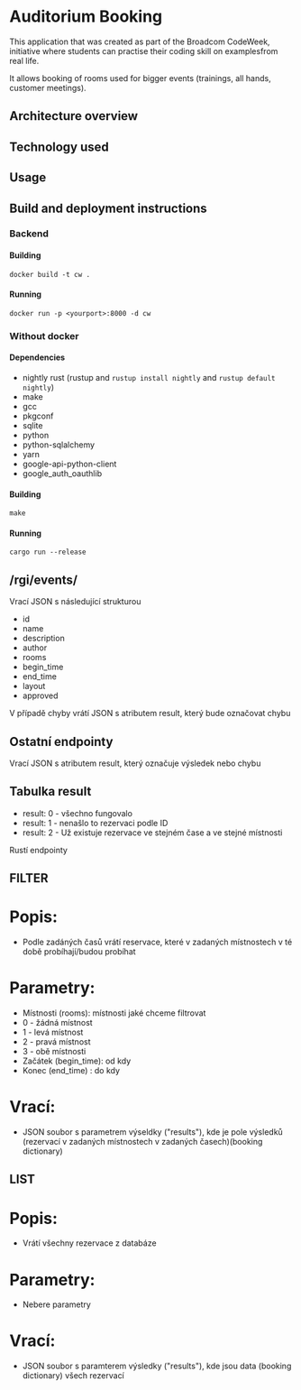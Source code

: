# Auditorium Booking

This application that was created as part of the Broadcom CodeWeek, initiative where students can practise their coding skill on  examplesfrom real life.

It allows booking of rooms used for bigger events (trainings, all hands, customer meetings).

## Architecture overview

## Technology used

## Usage

## Build and deployment instructions

### Backend

#### Building
```shell
docker build -t cw .
```
#### Running
```shell
docker run -p <yourport>:8000 -d cw
```
### Without docker

#### Dependencies
+ nightly rust (rustup and `rustup install nightly` and `rustup default nightly`)
+ make
+ gcc
+ pkgconf
+ sqlite
+ python
+ python-sqlalchemy
+ yarn
+ google-api-python-client
+ google_auth_oauthlib

#### Building
```shell
make
```
#### Running
```shell
cargo run --release
```

## /rgi/events/<id>
Vrací JSON s následující strukturou
- id
- name
- description
- author
- rooms
- begin_time
- end_time
- layout
- approved
  
 V případě chyby vrátí JSON s atributem result, který bude označovat chybu
 
 ## Ostatní endpointy
 Vrací JSON s atributem result, který označuje výsledek nebo chybu
 
 ## Tabulka result
 - result: 0    - všechno fungovalo
 - result: 1    - nenašlo to rezervaci podle ID
 - result: 2    - Už existuje rezervace ve stejném čase a ve stejné místnosti


Rustí endpointy
## FILTER
# Popis:
 - Podle zadáných časů vrátí reservace, které v zadaných místnostech v té době probíhají/budou probíhat
# Parametry:
 - Místnosti (rooms): místnosti jaké chceme filtrovat
 - 0 - žádná místnost
 - 1 - levá místnost
 - 2 - pravá místnost
 - 3 - obě místnosti
 - Začátek (begin_time): od kdy
 - Konec (end_time) : do kdy
# Vrací:
 - JSON soubor s parametrem výseldky ("results"), kde je pole výsledků (rezervací v zadaných místnostech v zadaných časech)(booking dictionary)
## LIST
# Popis:
 - Vrátí všechny rezervace z databáze
# Parametry:
 - Nebere parametry
# Vrací:
 - JSON soubor s paramterem výsledky ("results"), kde jsou data (booking dictionary) všech rezervací
